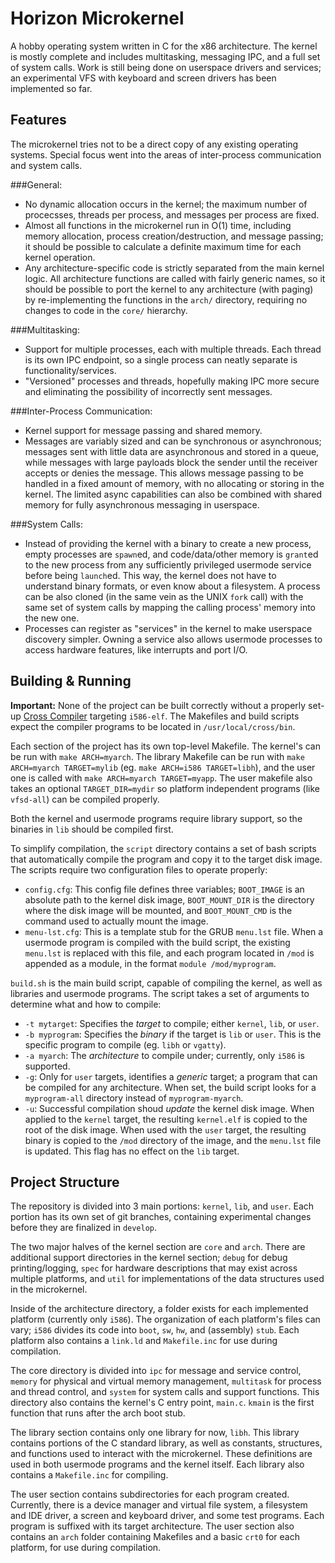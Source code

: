 Horizon Microkernel
=
A hobby operating system written in C for the x86 architecture. The kernel is mostly complete and includes multitasking, messaging IPC, and a full set of system calls. Work is still being done on userspace drivers and services; an experimental VFS with keyboard and screen drivers has been implemented so far.

Features
-
The microkernel tries not to be a direct copy of any existing operating systems. Special focus went into the areas of inter-process communication and system calls.

###General:
- No dynamic allocation occurs in the kernel; the maximum number of procecsses, threads per process, and messages per process are fixed.
- Almost all functions in the microkernel run in O(1) time, including memory allocation, process creation/destruction, and message passing; it should be possible to calculate a definite maximum time for each kernel operation.
- Any architecture-specific code is strictly separated from the main kernel logic. All architecture functions are called with fairly generic names, so it should be possible to port the kernel to any architecture (with paging) by re-implementing the functions in the `arch/` directory, requiring no changes to code in the `core/` hierarchy.

###Multitasking:
- Support for multiple processes, each with multiple threads. Each thread is its own IPC endpoint, so a single process can neatly separate is functionality/services.
- "Versioned" processes and threads, hopefully making IPC more secure and eliminating the possibility of incorrectly sent messages.

###Inter-Process Communication:
- Kernel support for message passing and shared memory.
- Messages are variably sized and can be synchronous or asynchronous; messages sent with little data are asynchronous and stored in a queue, while messages with large payloads block the sender until the receiver accepts or denies the message. This allows message passing to be handled in a fixed amount of memory, with no allocating or storing in the kernel. The limited async capabilities can also be combined with shared memory for fully asynchronous messaging in userspace.

###System Calls:
- Instead of providing the kernel with a binary to create a new process, empty processes are `spawn`ed, and code/data/other memory is `grant`ed to the new process from any sufficiently privileged usermode service before being `launch`ed. This way, the kernel does not have to understand binary formats, or even know about a filesystem. A process can be also cloned (in the same vein as the UNIX `fork` call) with the same set of system calls by mapping the calling process' memory into the new one.
- Processes can register as "services" in the kernel to make userspace discovery simpler. Owning a service also allows usermode processes to access hardware features, like interrupts and port I/O.

Building & Running
-
**Important:** None of the project can be built correctly without a properly set-up [Cross Compiler](http://wiki.osdev.org/GCC_Cross-Compiler) targeting `i586-elf`. The Makefiles and build scripts expect the compiler programs to be located in `/usr/local/cross/bin`.

Each section of the project has its own top-level Makefile. The kernel's can be run with `make ARCH=myarch`. The library Makefile can be run with `make ARCH=myarch TARGET=mylib` (eg. `make ARCH=i586 TARGET=libh`), and the user one is called with `make ARCH=myarch TARGET=myapp`. The user makefile also takes an optional `TARGET_DIR=mydir` so platform independent programs (like `vfsd-all`) can be compiled properly. 

Both the kernel and usermode programs require library support, so the binaries in `lib` should be compiled first.

To simplify compilation, the `script` directory contains a set of bash scripts that automatically compile the program and copy it to the target disk image. The scripts require two configuration files to operate properly:

- `config.cfg`: This config file defines three variables; `BOOT_IMAGE` is an absolute path to the kernel disk image, `BOOT_MOUNT_DIR` is the directory where the disk image will be mounted,
and `BOOT_MOUNT_CMD` is the command used to actually mount the image.
- `menu-lst.cfg`: This is a template stub for the GRUB `menu.lst` file. When a usermode program is compiled with the build script, the existing `menu.lst` is replaced with this file, and each program located in `/mod` is appended as a module, in the format `module /mod/myprogram`.

`build.sh` is the main build script, capable of compiling the kernel, as well as libraries and usermode programs. The script takes a set of arguments to determine what and how to compile:

- `-t mytarget`: Specifies the *target* to compile; either `kernel`, `lib`, or `user`.
- `-b myprogram`: Specifies the *binary* if the target is `lib` or `user`. This is the specific program to compile (eg. `libh` or `vgatty`).
- `-a myarch`: The *architecture* to compile under; currently, only `i586` is supported.
- `-g`: Only for `user` targets, identifies a *generic* target; a program that can be compiled for any architecture. When set, the build script looks for a `myprogram-all` directory instead of `myprogram-myarch`.
- `-u`: Successful compilation shoud *update* the kernel disk image. When applied to the `kernel` target, the resulting `kernel.elf` is copied to the root of the disk image. When used with the `user` target, the resulting binary is copied to the `/mod` directory of the image, and the `menu.lst` file is updated. This flag has no effect on the `lib` target.

Project Structure
-
The repository is divided into 3 main portions: `kernel`, `lib`, and `user`. Each portion has its own set of git branches, containing experimental changes before they are finalized in `develop`.

The two major halves of the kernel section are `core` and `arch`. There are additional support directories in the kernel section; `debug` for debug printing/logging, `spec` for hardware descriptions that may exist across multiple platforms, and `util` for implementations of the data structures used in the microkernel.

Inside of the architecture directory, a folder exists for each implemented platform (currently only `i586`). The organization of each platform's files can vary; `i586` divides its code into `boot`, `sw`, `hw`, and (assembly) `stub`. Each platform also contains a `link.ld` and `Makefile.inc` for use during compilation. 

The core directory is divided into `ipc` for message and service control, `memory` for physical and virtual memory management, `multitask` for process and thread control, and `system` for system calls and support functions. This directory also contains the kernel's C entry point, `main.c`. `kmain` is the first function that runs after the arch boot stub.

The library section contains only one library for now, `libh`. This library contains portions of the C standard library, as well as constants, structures, and functions used to interact with the microkernel. These definitions are used in both usermode programs and the kernel itself. Each library also contains a `Makefile.inc` for compiling.

The user section contains subdirectories for each program created. Currently, there is a device manager and virtual file system, a filesystem and IDE driver, a screen and keyboard driver, and some test programs. Each program is suffixed with its target architecture. The user section also contains an `arch` folder containing Makefiles and a basic `crt0` for each platform, for use during compilation.